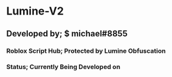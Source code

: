 # Lumine-V2
## Developed by; $ michael#8855
### Roblox Script Hub; Protected by Lumine Obfuscation
### Status; Currently Being Developed on
